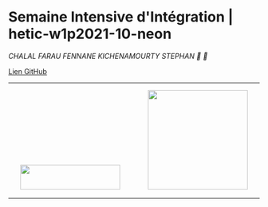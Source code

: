 # Semaine Intensive d'Intégration | hetic-w1p2021-10-neon
*CHALAL FARAU FENNANE KICHENAMOURTY STEPHAN :candy: :lollipop:* 

[Lien GitHub](https://github.com/Benjigo93/hetic-w1p2021-10-neon)

***
<div align="center">
<img margin-right="500" src="../assets/haribo-logo.png" width="200" height="50"> &nbsp;&nbsp;&nbsp;&nbsp;&nbsp;&nbsp;&nbsp;&nbsp;&nbsp;&nbsp;&nbsp;&nbsp; <img src="../assets/hetic-logo.png" width="200">
</div>

***
